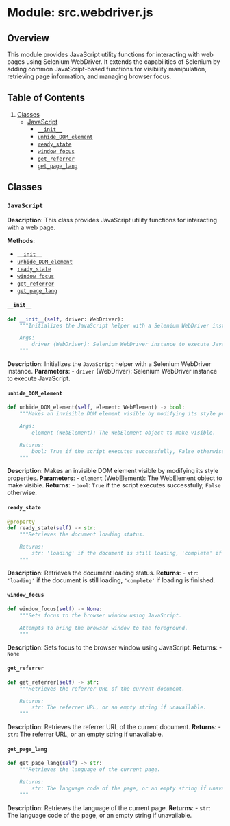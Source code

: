 # Module: src.webdriver.js

## Overview

This module provides JavaScript utility functions for interacting with web pages using Selenium WebDriver. It extends the capabilities of Selenium by adding common JavaScript-based functions for visibility manipulation, retrieving page information, and managing browser focus.

## Table of Contents
1.  [Classes](#classes)
    -   [JavaScript](#javascript-class)
        -   [`__init__`](#__init__)
        -   [`unhide_DOM_element`](#unhide_dom_element)
        -   [`ready_state`](#ready_state)
        -   [`window_focus`](#window_focus)
        -   [`get_referrer`](#get_referrer)
        -   [`get_page_lang`](#get_page_lang)

## Classes

### `JavaScript`

**Description**: This class provides JavaScript utility functions for interacting with a web page.

**Methods**:

-   [`__init__`](#__init__)
-   [`unhide_DOM_element`](#unhide_dom_element)
-   [`ready_state`](#ready_state)
-   [`window_focus`](#window_focus)
-   [`get_referrer`](#get_referrer)
-   [`get_page_lang`](#get_page_lang)

#### `__init__`

```python
def __init__(self, driver: WebDriver):
    """Initializes the JavaScript helper with a Selenium WebDriver instance.

    Args:
        driver (WebDriver): Selenium WebDriver instance to execute JavaScript.
    """
```
**Description**: Initializes the `JavaScript` helper with a Selenium WebDriver instance.
**Parameters**:
    -   `driver` (WebDriver): Selenium WebDriver instance to execute JavaScript.

#### `unhide_DOM_element`

```python
def unhide_DOM_element(self, element: WebElement) -> bool:
    """Makes an invisible DOM element visible by modifying its style properties.

    Args:
        element (WebElement): The WebElement object to make visible.

    Returns:
        bool: True if the script executes successfully, False otherwise.
    """
```
**Description**: Makes an invisible DOM element visible by modifying its style properties.
**Parameters**:
    -   `element` (WebElement): The WebElement object to make visible.
**Returns**:
    -   `bool`: `True` if the script executes successfully, `False` otherwise.

#### `ready_state`

```python
@property
def ready_state(self) -> str:
    """Retrieves the document loading status.

    Returns:
        str: 'loading' if the document is still loading, 'complete' if loading is finished.
    """
```
**Description**: Retrieves the document loading status.
**Returns**:
    -   `str`: `'loading'` if the document is still loading, `'complete'` if loading is finished.

#### `window_focus`

```python
def window_focus(self) -> None:
    """Sets focus to the browser window using JavaScript.

    Attempts to bring the browser window to the foreground.
    """
```
**Description**: Sets focus to the browser window using JavaScript.
**Returns**:
    -  `None`

#### `get_referrer`

```python
def get_referrer(self) -> str:
    """Retrieves the referrer URL of the current document.

    Returns:
        str: The referrer URL, or an empty string if unavailable.
    """
```
**Description**: Retrieves the referrer URL of the current document.
**Returns**:
    -  `str`: The referrer URL, or an empty string if unavailable.

#### `get_page_lang`

```python
def get_page_lang(self) -> str:
    """Retrieves the language of the current page.

    Returns:
        str: The language code of the page, or an empty string if unavailable.
    """
```
**Description**: Retrieves the language of the current page.
**Returns**:
    -  `str`: The language code of the page, or an empty string if unavailable.